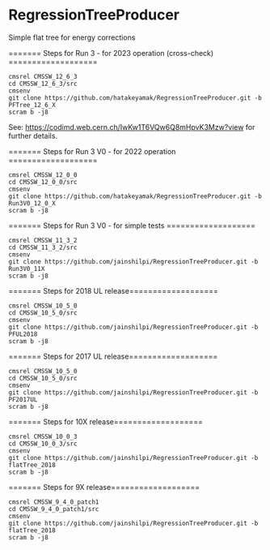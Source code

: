 # RegressionTreeProducer </br>
Simple flat tree for energy corrections </br>

======= Steps for Run 3 - for 2023 operation (cross-check) ===================
```
cmsrel CMSSW_12_6_3
cd CMSSW_12_6_3/src
cmsenv
git clone https://github.com/hatakeyamak/RegressionTreeProducer.git -b PFTree_12_6_X
scram b -j8
```
See: https://codimd.web.cern.ch/IwKw1T6VQw6Q8mHpvK3Mzw?view for further details.

======= Steps for Run 3 V0 - for 2022 operation ===================
```
cmsrel CMSSW_12_0_0
cd CMSSW_12_0_0/src
cmsenv
git clone https://github.com/hatakeyamak/RegressionTreeProducer.git -b Run3V0_12_0_X
scram b -j8
```

======= Steps for Run 3 V0 - for simple tests ===================
```
cmsrel CMSSW_11_3_2
cd CMSSW_11_3_2/src
cmsenv
git clone https://github.com/jainshilpi/RegressionTreeProducer.git -b Run3V0_11X
scram b -j8
```

======= Steps for 2018 UL release===================
```
cmsrel CMSSW_10_5_0
cd CMSSW_10_5_0/src
cmsenv
git clone https://github.com/jainshilpi/RegressionTreeProducer.git -b PFUL2018
scram b -j8
```

======= Steps for 2017 UL release===================
```
cmsrel CMSSW_10_5_0
cd CMSSW_10_5_0/src
cmsenv
git clone https://github.com/jainshilpi/RegressionTreeProducer.git -b PF2017UL
scram b -j8
```

======= Steps for 10X release===================
```
cmsrel CMSSW_10_0_3
cd CMSSW_10_0_3/src
cmsenv
git clone https://github.com/jainshilpi/RegressionTreeProducer.git -b flatTree_2018
scram b -j8
```

======= Steps for 9X release===================
```
cmsrel CMSSW_9_4_0_patch1
cd CMSSW_9_4_0_patch1/src
cmsenv
git clone https://github.com/jainshilpi/RegressionTreeProducer.git -b flatTree_2018
scram b -j8
```
